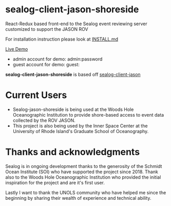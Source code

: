 # sealog-client-jason-shoreside
React-Redux based front-end to the Sealog event reviewing server customized to support the JASON ROV

For installation instruction please look at [INSTALL.md](./INSTALL.md)

[Live Demo](https://sealog-jason-shoreside.oceandatarat.org)

- admin account for demo: admin:password
- guest account for demo: guest:<no password>

**sealog-client-jason-shoreside** is based off [sealog-client-jason](https://github.com/webbpinner/sealog-client-jason)

# Current Users
- Sealog-jason-shoreside is being used at the Woods Hole Oceanographic Institution to provide shore-based access to event data collected by the ROV JASON.
- This project is also being used by the Inner Space Center at the University of Rhode Island's Graduate School of Oceanography.

# Thanks and acknowledgments
Sealog is in ongoing development thanks to the generosity of the Schmidt Ocean Institute (SOI) who have supported the project since 2018. Thank also to the Woods Hole Oceanographic Institution who provided the initial inspiration for the project and are it's first user.

Lastly I want to thank the UNOLS community who have helped me since the beginning by sharing their wealth of experience and technical ability.

